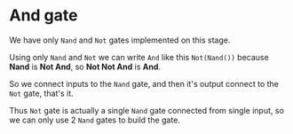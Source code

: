 # And gate

We have only `Nand` and `Not` gates implemented on this stage.

Using only `Nand` and `Not` we can write `And` like this `Not(Nand())`
because __Nand__ is __Not And__, so __Not Not And__ is __And__.

So we connect inputs to the `Nand` gate, and then it's output connect to the `Not` gate, that's it.

Thus `Not` gate is actually a single `Nand` gate connected from single input,
so we can only use 2 `Nand` gates to build the gate.